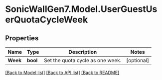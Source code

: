 # SonicWallGen7.Model.UserGuestUserQuotaCycleWeek

## Properties

Name | Type | Description | Notes
------------ | ------------- | ------------- | -------------
**Week** | **bool** | Set the quota cycle as one week. | [optional] 

[[Back to Model list]](../README.md#documentation-for-models) [[Back to API list]](../README.md#documentation-for-api-endpoints) [[Back to README]](../README.md)

